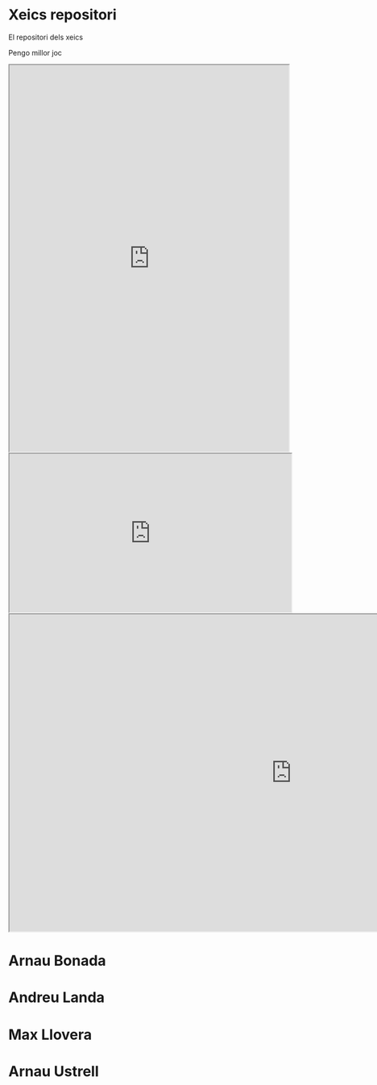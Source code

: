 # Xeics repositori
El repositori dels xeics

Pengo millor joc

<iframe width="555" height="768" src="https://encrypted-tbn0.gstatic.com/images?q=tbn%3AANd9GcTSF_Qn1EpRC1SVN6N-CCaNM1lmYeQwjDnbYl_s32ShojV2Z9OZ">
 </iframe>


<iframe width="560" height="315" src="https://www.youtube.com/embed/vQGKAIaUlpk">
 </iframe>
<iframe width="1120" height="630" src="https://upload.wikimedia.org/wikipedia/en/thumb/2/2e/Pengo_arcade_flyer.jpg/200px-Pengo_arcade_flyer.jpg">
 </iframe>
 

# Arnau Bonada
# Andreu Landa
# Max Llovera
# Arnau Ustrell
